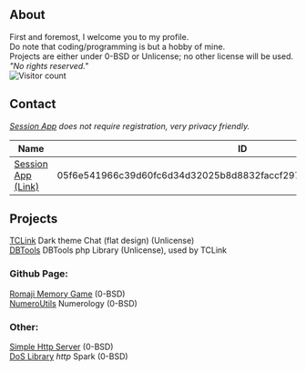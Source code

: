 

## About
First and foremost, I welcome you to my profile.<br>
Do note that coding/programming is but a hobby of mine.<br>
Projects are either under 0-BSD or Unlicense; no other license will be used.<br>
*"No rights reserved."*<br>
![Visitor count](https://shields-io-visitor-counter.herokuapp.com/badge?page=slowsient.slowsient)

## Contact
<i><a href="https://getsession.org/" target="_blank">Session App</a> does not require registration, very privacy friendly.</i><br>
<table>
<thead><tr><th>Name</th><th>ID</th></tr></thead>
<tbody>
<tr><td><a href="https://getsession.org/" target="_blank">Session App (Link)</a></td><td>05f6e541966c39d60fc6d34d32025b8d8832faccf2978688a238bc208696654b7b</td></tr>
</tbody>


</table>

## Projects

[TCLink](https://github.com/SlowsieNT/c/) Dark theme Chat (flat design) (Unlicense)<br>
[DBTools](https://github.com/SlowsieNT/dbtools/) DBTools php Library (Unlicense), used by TCLink<br>

### Github Page:
[Romaji Memory Game](https://slowsient.github.io/romaji/) (0-BSD)<br>
[NumeroUtils](https://slowsient.github.io/numero/) Numerology (0-BSD)<br>

### Other:
[Simple Http Server](https://github.com/SlowsieNT/MiniHttpServer) (0-BSD)<br>
[DoS Library](https://github.com/SlowsieNT/SNT-SS22) *http* Spark (0-BSD)<br>
